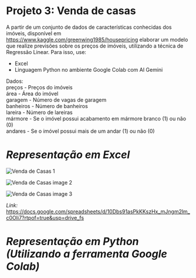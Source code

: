 # Projeto 3: Venda de casas
A partir de  um conjunto de dados de características conhecidas dos imóveis, disponível em https://www.kaggle.com/greenwing1985/housepricing
elaborar um modelo que realize previsões sobre os preços de imóveis, utilizando a técnica de Regressão Linear. Para isso, use:   

   * Excel   
   * Linguagem Python no ambiente Google Colab com AI Gemini
     
Dados:   
preços - Preços do imóveis   
área - Área do imóvel   
garagem - Número de vagas de garagem   
banheiros - Número de banheiros   
lareira - Número de lareiras   
mármore - Se o imóvel possui acabamento em mármore branco (1) ou não (0)   
andares - Se o imóvel possui mais de um andar (1) ou não (0)   

# _Representação em Excel_   
![Venda de Casas 1](https://github.com/user-attachments/assets/d842ff4f-1ec7-4286-ab60-530e1ddb51ed)   

![Venda de Casas image 2](https://github.com/user-attachments/assets/4230defe-aeb6-4636-ba79-abb6f17c006b)   

![Venda de Casas image 3](https://github.com/user-attachments/assets/e6b4678e-dc02-436d-960b-d89005169907)   

_Link:_
https://docs.google.com/spreadsheets/d/10Dbs91asPkKKszHx_mJngm2lm_c0OIi7?rtpof=true&usp=drive_fs   

# _Representação em Python (Utilizando a ferramenta Google Colab)_   

